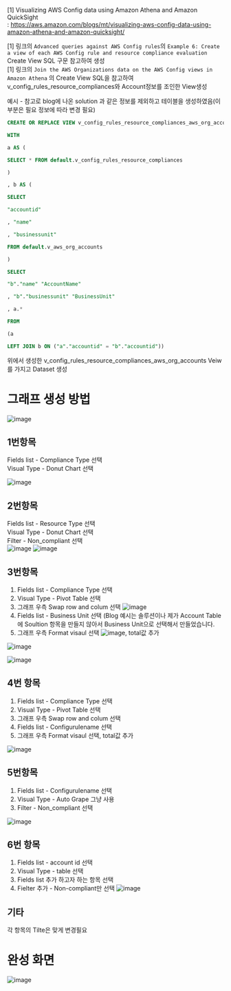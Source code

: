 [1] Visualizing AWS Config data using Amazon Athena and Amazon QuickSight   
  : https://aws.amazon.com/blogs/mt/visualizing-aws-config-data-using-amazon-athena-and-amazon-quicksight/   

[1] 링크의 `Advanced queries against AWS Config rules`의 `Example 6: Create a view of each AWS Config rule and resource compliance evaluation` Create View SQL 구문 참고하여 생성      
[1] 링크의 `Join the AWS Organizations data on the AWS Config views in Amazon Athena` 의 Create View SQL을 참고하여 v_config_rules_resource_compliances와 Account정보를 조인한 View생성

예시 - 참고로 blog에 나온 solution 과 같은 정보를 제외하고 테이블을 생성하였음(이 부분은 필요 정보에 따라 변경 필요)
```sql
CREATE OR REPLACE VIEW v_config_rules_resource_compliances_aws_org_accounts AS

WITH

a AS (

SELECT * FROM default.v_config_rules_resource_compliances

)

, b AS (

SELECT

"accountid"

, "name"

, "businessunit"

FROM default.v_aws_org_accounts

)

SELECT

"b"."name" "AccountName"

, "b"."businessunit" "BusinessUnit"

, a.*

FROM

(a

LEFT JOIN b ON ("a"."accountid" = "b"."accountid"))
```


위에서 생성한 v_config_rules_resource_compliances_aws_org_accounts Veiw를 가지고 Dataset 생성




# 그래프 생성 방법
![image](https://user-images.githubusercontent.com/42329161/155921838-b7471d6a-5f8b-4ecc-a0bf-df9ee1f419c3.png)


## 1번항목

Fields list - Compliance Type 선택    
Visual Type - Donut Chart 선택

![image](https://user-images.githubusercontent.com/42329161/155927576-78f659c9-9354-4aa7-9dc3-fbb7deada2b4.png)


   
## 2번항목
Fields list - Resource Type 선택    
Visual Type - Donut Chart 선택   
Filter - Non_compliant 선택   
![image](https://user-images.githubusercontent.com/42329161/155928503-5a548f72-14b4-4164-a573-86f81330a7bb.png)
![image](https://user-images.githubusercontent.com/42329161/155928461-91f559f4-55df-4b84-a470-231b7a856ce2.png)

   

## 3번항목
1) Fields list - Compliance Type 선택     
2) Visual Type - Pivot Table 선택      
3) 그래프 우측 Swap row and colum 선택 ![image](https://user-images.githubusercontent.com/42329161/155938874-93b7ccc4-33b4-4ea3-abbd-89bc1a8c1d2e.png)   
4) Fields list - Business Unit 선택 (Blog 예시는 솔루션이나 제가 Account Table에 Soultion 항목을 만들지 않아서 Business Unit으로 선택해서 만들었습니다.      
5) 그래프 우측 Format visaul 선택 ![image](https://user-images.githubusercontent.com/42329161/155939235-a3506e9e-9afb-4ccc-b877-c61893beae3a.png), total값 추가   

      
![image](https://user-images.githubusercontent.com/42329161/155939283-1175b081-80d1-4913-84cc-d495aa422b2f.png)
   
![image](https://user-images.githubusercontent.com/42329161/155939329-3252b4b1-f848-4c75-b75b-5f446b8b5ce1.png)



## 4번 항목
1) Fields list - Compliance Type 선택     
2) Visual Type - Pivot Table 선택      
3) 그래프 우측 Swap row and colum 선택
4) Fields list - Configurulename 선택
5) 그래프 우측 Format visaul 선택, total값 추가   

![image](https://user-images.githubusercontent.com/42329161/155940558-75d6f884-3e9e-4022-a7ba-8bc732986ea6.png)


   
   
## 5번항목
1) Fields list - Configurulename 선택     
2) Visual Type - Auto Grape 그냥 사용   
3) Filter - Non_compliant 선택   

![image](https://user-images.githubusercontent.com/42329161/155940812-6eb2cb69-d4b9-48f6-8035-06f7cc93c655.png)

   
   
   
## 6번 항목
1) Fields list - account id 선택   
2) Visual Type - table 선택
3) Fields list 추가 하고자 하는 항목 선택
4) Fielter 추가 - Non-compliant만 선택 
![image](https://user-images.githubusercontent.com/42329161/155941325-8bb05983-9a68-4409-82ff-d67b1d9ab3bf.png)   
   
  
  
## 기타
각 항목의 Tilte은 맞게 변경필요



# 완성 화면

![image](https://user-images.githubusercontent.com/42329161/155941967-f515414a-4640-4fbb-92c2-8dd0b2107d70.png)
